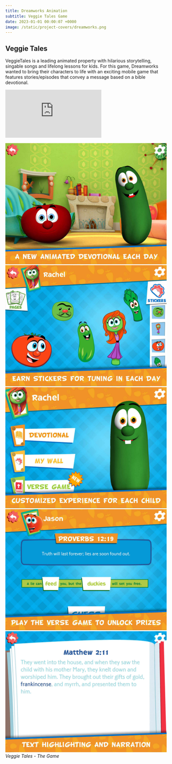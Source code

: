 ```yaml
---
title: Dreamworks Animation
subtitle: Veggie Tales Game
date: 2023-01-01 00:00:07 +0000
image: /static/project-covers/dreamworks.png
---
```


## Veggie Tales

VeggieTales is a leading animated property with hilarious storytelling, singable songs and lifelong lessons for kids.
For this game, Dreamworks wanted to bring their characters to life with an exciting mobile game that features stories/episodes that convey a message based on a bible devotional.

<p><iframe src="https://www.youtube.com/embed/hOyOLCsdadk" frameborder="0" allowfullscreen></iframe></p>

<div class="gallery-box">
  <div class="gallery">
    <img src="/static/portfolio/veggietales/1.jpeg" alt="Project">
	<img src="/static/portfolio/veggietales/2.jpeg" alt="Project">
	<img src="/static/portfolio/veggietales/3.jpeg" alt="Project">
	<img src="/static/portfolio/veggietales/4.jpeg" alt="Project">
	<img src="/static/portfolio/veggietales/5.jpeg" alt="Project">
  </div>
  <em>Veggie Tales - The Game</em>
</div>